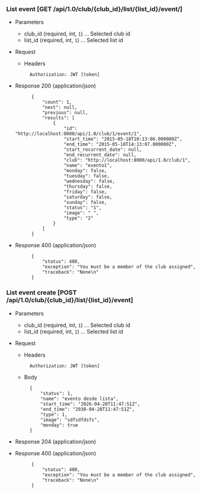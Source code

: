 ### List event [GET /api/1.0/club/{club_id}/list/{list_id}/event/]

+ Parameters
    + club_id (required, int, `1`) ... Selected club id
    + list_id (required, int, `1`) ... Selected list id

+ Request
    + Headers

            Authorization: JWT [token]

+ Response 200 (application/json)

            {
                "count": 1,
                "next": null,
                "previous": null,
                "results": [
                    {
                        "id": "http://localhost:8000/api/1.0/club/1/event/1",
                        "start_time": "2015-05-18T10:13:06.000000Z",
                        "end_time": "2015-05-18T14:13:07.000000Z",
                        "start_recurrent_date": null,
                        "end_recurrent_date": null,
                        "club": "http://localhost:8000/api/1.0/club/1",
                        "name": "evento1",
                        "monday": false,
                        "tuesday": false,
                        "wednesday": false,
                        "thursday": false,
                        "friday": false,
                        "saturday": false,
                        "sunday": false,
                        "status": "1",
                        "image": " ",
                        "type": "2"
                    }
                ]
            }

+ Response 400 (application/json)

            {
                "status": 400,
                "exception": "You must be a member of the club assigned",
                "traceback": "None\n"
            }

### List event create [POST /api/1.0/club/{club_id}/list/{list_id}/event]

+ Parameters
    + club_id (required, int, `1`) ... Selected club id
    + list_id (required, int, `1`) ... Selected list id

+ Request
    + Headers

            Authorization: JWT [token]
            
    + Body

            {
                "status": 1,
                "name": "evento desde lista",
                "start_time": "2026-04-28T11:47:51Z",
                "end_time": "2038-04-28T11:47:51Z",
                "type": 1,
                "image": "sdfsdfdsfs",
                "monday": true
            }

+ Response 204 (application/json)

+ Response 400 (application/json)

            {
                "status": 400,
                "exception": "You must be a member of the club assigned",
                "traceback": "None\n"
            }
